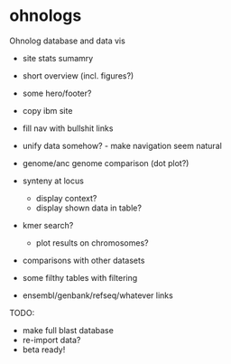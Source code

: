 # ohnologs

Ohnolog database and data vis

- site stats sumamry
- short overview (incl. figures?)
- some hero/footer?
- copy ibm site
- fill nav with bullshit links
- unify data somehow? - make navigation seem natural

- genome/anc genome comparison (dot plot?)

- synteny at locus

  - display context?
  - display shown data in table?

- kmer search?

  - plot results on chromosomes?

- comparisons with other datasets

- some filthy tables with filtering

- ensembl/genbank/refseq/whatever links

TODO:

- make full blast database
- re-import data?
- beta ready!
